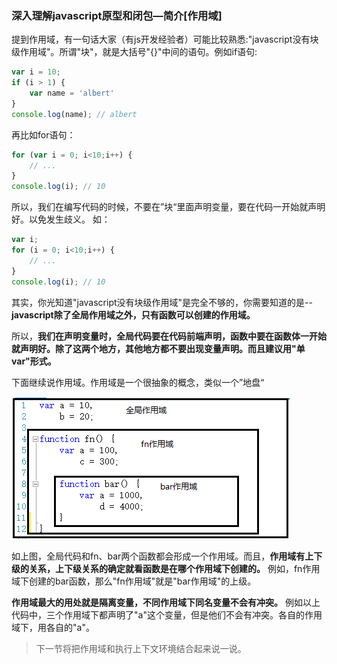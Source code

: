 ### 深入理解javascript原型和闭包—简介[作用域]

提到作用域，有一句话大家（有js开发经验者）可能比较熟悉:"javascript没有块级作用域"。所谓"块"，就是大括号"{}"中间的语句。例如if语句:

```javascript
var i = 10;
if (i > 1) {
    var name = 'albert'
}
console.log(name); // albert
```

再比如for语句：

```javascript
for (var i = 0; i<10;i++) {
    // ...
}
console.log(i); // 10
```

所以，我们在编写代码的时候，不要在”块“里面声明变量，要在代码一开始就声明好。以免发生歧义。 如：

```javascript
var i;
for (i = 0; i<10;i++) {
    // ...
}
console.log(i); // 10
```

其实，你光知道"javascript没有块级作用域"是完全不够的，你需要知道的是--**javascript除了全局作用域之外，只有函数可以创建的作用域。**

所以，**我们在声明变量时，全局代码要在代码前端声明，函数中要在函数体一开始就声明好。除了这两个地方，其他地方都不要出现变量声明。而且建议用"单var"形式。**

下面继续说作用域。作用域是一个很抽象的概念，类似一个”地盘“

![16f879b5b51541a1](../.vuepress/public/241708372951952.png)

如上图，全局代码和fn、bar两个函数都会形成一个作用域。而且，**作用域有上下级的关系，上下级关系的确定就看函数是在哪个作用域下创建的。**
例如，fn作用域下创建的bar函数，那么"fn作用域"就是"bar作用域"的上级。

**作用域最大的用处就是隔离变量，不同作用域下同名变量不会有冲突。**
例如以上代码中，三个作用域下都声明了"a"这个变量，但是他们不会有冲突。各自的作用域下，用各自的"a"。

> 下一节将把作用域和执行上下文环境结合起来说一说。
